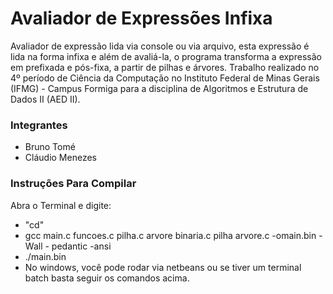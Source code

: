 # Avaliador de Expressões Infixa

Avaliador de expressão lida via console ou via arquivo, esta expressão é lida na forma infixa e além de avaliá-la, o programa transforma a expressão em prefixada e pós-fixa, a partir de pilhas e árvores. Trabalho realizado no 4º período de Ciência da Computação no Instituto Federal de Minas Gerais (IFMG) - Campus Formiga para a disciplina de Algoritmos e Estrutura de Dados II (AED II).


### Integrantes
- Bruno Tomé
- Cláudio Menezes

### Instruções Para Compilar

Abra o Terminal e digite:
- "cd<DIRETORIO>"
- gcc main.c funcoes.c pilha.c arvore binaria.c pilha arvore.c -omain.bin -Wall - pedantic -ansi
- ./main.bin
- No windows, você pode rodar via netbeans ou se tiver um terminal batch basta seguir os comandos acima.